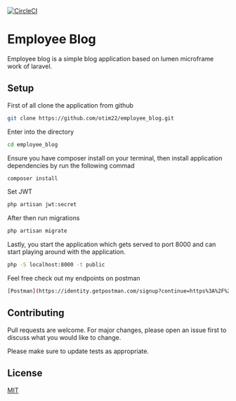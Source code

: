 [![CircleCI](https://circleci.com/gh/otim22/employee_blog.svg?style=svg&circle-token=2a074ca89189a48646eb464227431b5e28d138ec)](https://app.circleci.com/pipelines/github/otim22/employee_blog/14/workflows/11b676aa-b86e-4bff-abda-0895a17a92a3/jobs/14)


# Employee Blog

Employee blog is a simple blog application based on lumen microframe work of laravel.

## Setup
First of all clone the application from github

```bash
git clone https://github.com/otim22/employee_blog.git
```
Enter into the directory

```bash
cd employee_blog
```

Ensure you have composer install on your terminal, then install application dependencies by run the following commad

```bash
composer install
```

Set JWT

```bash
php artisan jwt:secret
```

After then run migrations

```bash
php artisan migrate
```

Lastly, you start the application which gets served to port 8000 and can start playing around with the application.

```bash
php -S localhost:8000 -t public
```

Feel free check out my endpoints on postman

```bash
[Postman](https://identity.getpostman.com/signup?continue=https%3A%2F%2Fgo.postman.co%2Fbuild&_ga=2.140877810.1790694350.1598553192-237910329.1598553192)
```

## Contributing
Pull requests are welcome. For major changes, please open an issue first to discuss what you would like to change.

Please make sure to update tests as appropriate.

## License
[MIT](https://opensource.org/licenses/MIT)
